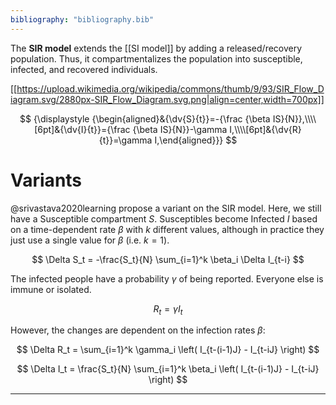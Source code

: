 ```yaml
---
bibliography: "bibliography.bib"
---
```


The **SIR model** extends the [[SI model]] by adding a released/recovery population. Thus, it compartmentalizes the population into susceptible, infected, and recovered individuals.

[[https://upload.wikimedia.org/wikipedia/commons/thumb/9/93/SIR_Flow_Diagram.svg/2880px-SIR_Flow_Diagram.svg.png|align=center,width=700px]]

$$
{\displaystyle {\begin{aligned}&{\dv{S}{t}}=-{\frac {\beta IS}{N}},\\\\[6pt]&{\dv{I}{t}}={\frac {\beta IS}{N}}-\gamma I,\\\\[6pt]&{\dv{R}{t}}=\gamma I,\end{aligned}}}
$$

# Variants

@srivastava2020learning propose a variant on the SIR model. Here, we still have a Susceptible compartment $S$. Susceptibles become Infected $I$ based on a time-dependent rate $\beta$ with $k$ different values, although in practice they just use a single value for $\beta$ (i.e. $k=1$).

$$
\Delta S_t = -\frac{S_t}{N} \sum_{i=1}^k \beta_i \Delta I_{t-i}
$$

The infected people have a probability $\gamma$ of being reported. Everyone else is immune or isolated.

$$
R_t = \gamma I_t
$$

However, the changes are dependent on the infection rates $\beta$:

$$
\Delta R_t = \sum_{i=1}^k \gamma_i \left( I_{t-(i-1)J} - I_{t-iJ} \right)
$$

$$
\Delta I_t = \frac{S_t}{N} \sum_{i=1}^k \beta_i \left( I_{t-(i-1)J} - I_{t-iJ} \right)
$$

---
